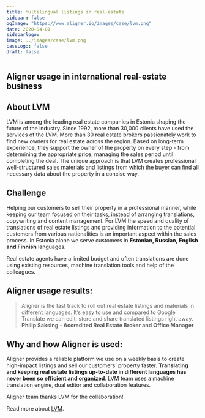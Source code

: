 ```yaml
---
title: Multilingual listings in real-estate
sidebar: false
ogImage: "https://www.aligner.io/images/case/lvm.png"
date: 2020-04-01
sidebarlogo: 
image: ../images/case/lvm.png
caseLogo: false
draft: false
---
```

## Aligner usage in international real-estate business


## About LVM 
LVM is among the leading real estate companies in Estonia shaping the future of the industry. Since 1992, more than 30,000 clients have used the services of the LVM. More than 30 real estate brokers passionately work to find new owners for real estate across the region. Based on long-term experience, they support the owner of the property on every step - from determining the appropriate price, managing the sales period until completing the deal. 
The unique approach is that LVM creates professional well-structured sales materials and listings from which the buyer can find all necessary data about the property in a concise way. 

## Challenge
Helping our customers to sell their property in a professional manner, while keeping our team focused on their tasks, instead of arranging translations, copywriting and content management. 
For LVM the speed and quality of translations of real estate listings and providing information to the potential customers from various nationalities is an important aspect within the sales process. In Estonia alone we serve customers in **Estonian, Russian, English and Finnish** languages. 

Real estate agents have a limited budget and often translations are done using existing resources, machine translation tools and help of the colleagues.  

## Aligner usage results:
> Aligner is the fast track to roll out real estate listings and materials in different languages. It’s easy to use and compared to Google Translate we can edit, store and share translated listings right away. **Philip Saksing - Accredited Real Estate Broker and Office Manager**


## Why and how Aligner is used:

Aligner provides a reliable platform we use on a weekly basis to create high-impact listings and sell our customers’ property faster. 
**Translating and keeping real estate listings up-to-date in different languages has never been so efficient and organized**. 
LVM team uses a machine translation engine, dual editor and collaboration features.


Aligner team thanks LVM for the collaboration!

Read more about [LVM](https://lvm.ee/ "LVM").